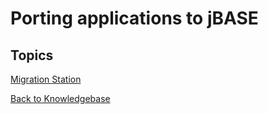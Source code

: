 # Porting applications to jBASE

<PageHeader />

## Topics

[Migration Station](./migration-station/README.md)

[Back to Knowledgebase](./../README.md)
